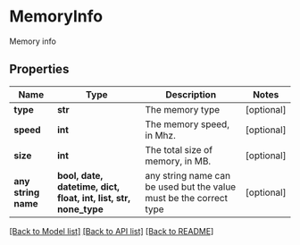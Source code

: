# MemoryInfo

Memory info 

## Properties
Name | Type | Description | Notes
------------ | ------------- | ------------- | -------------
**type** | **str** | The memory type | [optional] 
**speed** | **int** | The memory speed, in Mhz. | [optional] 
**size** | **int** | The total size of memory, in MB. | [optional] 
**any string name** | **bool, date, datetime, dict, float, int, list, str, none_type** | any string name can be used but the value must be the correct type | [optional]

[[Back to Model list]](../README.md#documentation-for-models) [[Back to API list]](../README.md#documentation-for-api-endpoints) [[Back to README]](../README.md)


